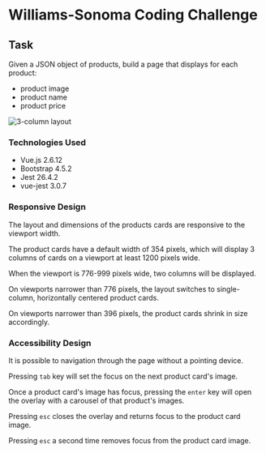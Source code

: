 # Williams-Sonoma Coding Challenge #

## Task ##

Given a JSON object of products, build a page that displays for each product:

* product image
* product name
* product price

![3-column layout](https://terrymorse.com/public/wscc-3-column.png "3-column
 layout")

### Technologies Used ###

* Vue.js 2.6.12
* Bootstrap 4.5.2
* Jest 26.4.2
* vue-jest 3.0.7

### Responsive Design ###

The layout and dimensions of the products cards are responsive to the viewport
 width.
 
The product cards have a default width of 354 pixels, which will display 3
 columns of cards on a viewport at least 1200 pixels wide.
 
 When the viewport is 776-999 pixels wide, two columns will be
  displayed. 
 
On viewports narrower than 776 pixels, the layout switches to single-column, horizontally centered product cards.
 
 On viewports narrower than 396 pixels, the product cards shrink in size
  accordingly.

### Accessibility Design ###

It is possible to navigation through the page without a pointing device.

Pressing `tab` key will set the focus on the next product card's image.

Once a product card's image has focus, pressing the `enter` key will open the
 overlay with a carousel of that product's images.
 
 Pressing `esc` closes the overlay and returns focus to the product card image.
 
 Pressing `esc` a second time removes focus from the product card image.
